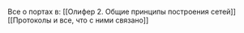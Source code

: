 Все о портах в:
[[Олифер 2. Общие принципы построения сетей]]
[[Протоколы и все, что с ними связано]]